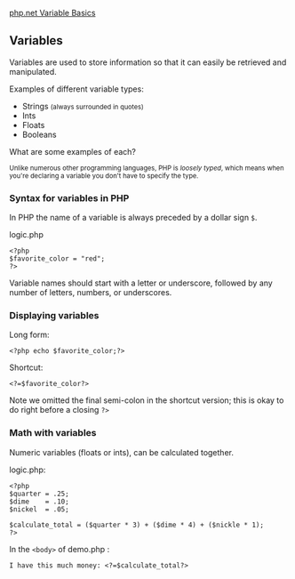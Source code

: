 [php.net Variable Basics](http://us1.php.net/manual/en/language.variables.basics.php)

## Variables

Variables are used to store information so that it can easily be retrieved and manipulated.

Examples of different variable types:

* Strings <small>(always surrounded in quotes)</small>
* Ints
* Floats
* Booleans

What are some examples of each?

<small>Unlike numerous other programming languages, PHP is <em>loosely typed</em>, which means when you're declaring a variable you don't have to specify the type.</small>

### Syntax for variables in PHP

In PHP the name of a variable is always preceded by a dollar sign `$`.
	
logic.php

	<?php
	$favorite_color = "red";
	?>
	
Variable names should start with a letter or underscore, followed by any number of letters, numbers, or underscores.

### Displaying variables

Long form:

	<?php echo $favorite_color;?>

Shortcut: 

	<?=$favorite_color?>

Note we omitted the final semi-colon in the shortcut version; this is okay to do right before a closing `?>`

### Math with variables
Numeric variables (floats or ints), can be calculated together.

logic.php:

	<?php
	$quarter = .25;
	$dime    = .10;
	$nickel  = .05;
        
	$calculate_total = ($quarter * 3) + ($dime * 4) + ($nickle * 1);
	?>

In the `<body>` of demo.php :

	I have this much money: <?=$calculate_total?>





